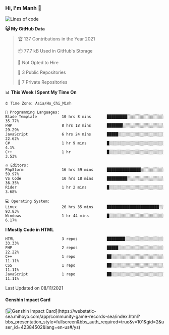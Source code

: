 ### Hi, I'm Manh 👋

<!--START_SECTION:waka-->
![Lines of code](https://img.shields.io/badge/From%20Hello%20World%20I%27ve%20Written-85419%20lines%20of%20code-blue)

**🐱 My GitHub Data** 

> 🏆 137 Contributions in the Year 2021
 > 
> 📦 77.7 kB Used in GitHub's Storage 
 > 
> 🚫 Not Opted to Hire
 > 
> 📜 3 Public Repositories 
 > 
> 🔑 7 Private Repositories  
 > 
📊 **This Week I Spent My Time On** 

```text
⌚︎ Time Zone: Asia/Ho_Chi_Minh

💬 Programming Languages: 
Blade Template           10 hrs 8 mins       █████████░░░░░░░░░░░░░░░░   35.77% 
PHP                      8 hrs 18 mins       ███████░░░░░░░░░░░░░░░░░░   29.29% 
JavaScript               6 hrs 24 mins       █████░░░░░░░░░░░░░░░░░░░░   22.62% 
C#                       1 hr 9 mins         █░░░░░░░░░░░░░░░░░░░░░░░░   4.1% 
C++                      1 hr                █░░░░░░░░░░░░░░░░░░░░░░░░   3.53%

🔥 Editors: 
PhpStorm                 16 hrs 59 mins      ███████████████░░░░░░░░░░   59.97% 
VS Code                  10 hrs 18 mins      █████████░░░░░░░░░░░░░░░░   36.35% 
Rider                    1 hr 2 mins         █░░░░░░░░░░░░░░░░░░░░░░░░   3.68%

💻 Operating System: 
Linux                    26 hrs 35 mins      ███████████████████████░░   93.83% 
Windows                  1 hr 44 mins        █░░░░░░░░░░░░░░░░░░░░░░░░   6.17%

```

**I Mostly Code in HTML** 

```text
HTML                     3 repos             ████████░░░░░░░░░░░░░░░░░   33.33% 
PHP                      2 repos             █████░░░░░░░░░░░░░░░░░░░░   22.22% 
C++                      1 repo              ██░░░░░░░░░░░░░░░░░░░░░░░   11.11% 
CSS                      1 repo              ██░░░░░░░░░░░░░░░░░░░░░░░   11.11% 
JavaScript               1 repo              ██░░░░░░░░░░░░░░░░░░░░░░░   11.11%

```



 Last Updated on 08/11/2021
<!--END_SECTION:waka-->

#### Genshin Impact Card
[![Genshin Impact Card](https://api.mn07.xyz/genshin/card/42384502?)](https://webstatic-sea.mihoyo.com/app/community-game-records-sea/index.html?bbs_presentation_style=fullscreen&bbs_auth_required=true&v=101&gid=2&user_id=42384502&lang=en-us#/ys)
